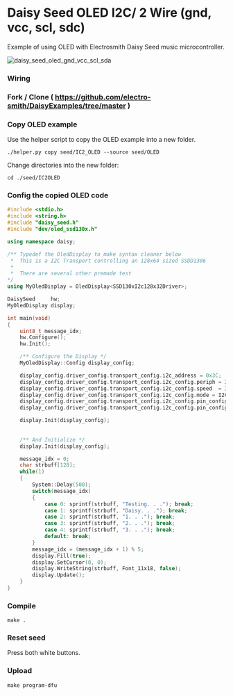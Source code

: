 # Daisy Seed OLED I2C/ 2 Wire (gnd, vcc, scl, sdc)
Example of using OLED with Electrosmith Daisy Seed music microcontroller.

![daisy_seed_oled_gnd_vcc_scl_sda](https://github.com/user-attachments/assets/9ce37531-b499-45bb-9448-2c939d4988fe)

### Wiring
### Fork / Clone ( https://github.com/electro-smith/DaisyExamples/tree/master )
### Copy OLED example
Use the helper script to copy the OLED example into a new folder.

```shell
./helper.py copy seed/IC2_OLED --source seed/OLED
```
Change directories into the new folder:
```shell
cd ./seed/IC2OLED
```
### Config the copied OLED code
```cpp
#include <stdio.h>
#include <string.h>
#include "daisy_seed.h"
#include "dev/oled_ssd130x.h"

using namespace daisy;

/** Typedef the OledDisplay to make syntax cleaner below 
 *  This is a I2C Transport controlling an 128x64 sized SSDD1306
 * 
 *  There are several other premade test 
*/
using MyOledDisplay = OledDisplay<SSD130xI2c128x32Driver>;

DaisySeed     hw;
MyOledDisplay display;

int main(void)
{
    uint8_t message_idx;
    hw.Configure();
    hw.Init();

    /** Configure the Display */
    MyOledDisplay::Config display_config;

    display_config.driver_config.transport_config.i2c_address = 0x3C;
	display_config.driver_config.transport_config.i2c_config.periph = I2CHandle::Config::Peripheral::I2C_1;
	display_config.driver_config.transport_config.i2c_config.speed  = I2CHandle::Config::Speed::I2C_100KHZ;
	display_config.driver_config.transport_config.i2c_config.mode = I2CHandle::Config::Mode::I2C_MASTER;
 	display_config.driver_config.transport_config.i2c_config.pin_config.scl = {DSY_GPIOB, 8};
	display_config.driver_config.transport_config.i2c_config.pin_config.sda = {DSY_GPIOB, 9};

	display.Init(display_config);
    
     
    /** And Initialize */
    display.Init(display_config);

    message_idx = 0;
    char strbuff[128];
    while(1)
    {
        System::Delay(500);
        switch(message_idx)
        {
            case 0: sprintf(strbuff, "Testing. . ."); break;
            case 1: sprintf(strbuff, "Daisy. . ."); break;
            case 2: sprintf(strbuff, "1. . ."); break;
            case 3: sprintf(strbuff, "2. . ."); break;
            case 4: sprintf(strbuff, "3. . ."); break;
            default: break;
        }
        message_idx = (message_idx + 1) % 5;
        display.Fill(true);
        display.SetCursor(0, 0);
        display.WriteString(strbuff, Font_11x18, false);
        display.Update();
    }
}
```

### Compile
```shell
make .
```
### Reset seed
Press both white buttons.
### Upload
```shell
make program-dfu
```



